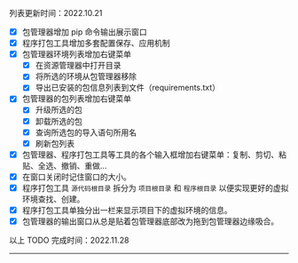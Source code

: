 列表更新时间：2022.10.21

- [x] 包管理器增加 pip 命令输出展示窗口
- [x] 程序打包工具增加多套配置保存、应用机制
- [x] 包管理器环境列表增加右键菜单
  - [x] 在资源管理器中打开目录
  - [x] 将所选的环境从包管理器移除
  - [x] 导出已安装的包信息列表到文件（requirements.txt）
- [x] 包管理器的包列表增加右键菜单
  - [x] 升级所选的包
  - [x] 卸载所选的包
  - [x] 查询所选包的导入语句所用名
  - [x] 刷新包列表
- [X] 包管理器、程序打包工具等工具的各个输入框增加右键菜单：复制、剪切、粘贴、全选、撤销、重做...
- [x] 在窗口关闭时记住窗口的大小。
- [x] 程序打包工具 `源代码根目录` 拆分为 `项目根目录` 和 `程序根目录` 以便实现更好的虚拟环境查找、创建。
- [x] 程序打包工具单独分出一栏来显示项目下的虚拟环境的信息。
- [x] 包管理器的输出窗口从总是贴着包管理器底部改为拖到包管理器边缘吸合。

以上 TODO 完成时间：2022.11.28

------
